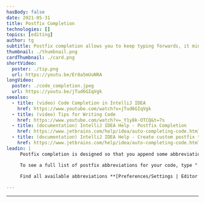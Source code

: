 ```yaml
---
hasBody: false
date: 2021-05-31
title: Postfix Completion
technologies: []
topics: [editing]
author: tg
subtitle: Postfix completion allows you to keep typing forwards, it minimises the amount of time you spend moving the cursor around while you're coding.
thumbnail: ./thumbnail.png
cardThumbnail: ./card.png
shortVideo:
  poster: ./tip.png
  url: https://youtu.be/Er8a5mUuNRA
longVideo:
  poster: ./code_completion.jpeg
  url: https://youtu.be/jTud6GIqVgk
seealso:
  - title: (video) Code Completion in IntelliJ IDEA
    href: https://www.youtube.com/watch?v=jTud6GIqVgk
  - title: (video) Tips for Writing Code
    href: https://www.youtube.com/watch?v=_Y1y8k-OTCQ&t=7s
  - title: (documentation) IntelliJ IDEA Help - Postfix Completion
    href: https://www.jetbrains.com/help/idea/auto-completing-code.html#postfix_completion
  - title: (documentation) IntelliJ IDEA Help - Create custom postfix templates
    href: https://www.jetbrains.com/help/idea/auto-completing-code.html#reference.custom.postfix.templates
leadin: |
     Postfix completion is designed so that you append some abbreviation to the end of your code, and IntelliJ IDEA will know to generate more valid code. Type your code, followed by a postfix abbreviation like _.sout_ or _.var_, and see IntelliJ IDEA generate code at the start of your expression.

     To see a full list of postfix abbreviations for your code, type "." (dot) and press the "up" arrow on the dropdown list of suggestions. The postfix completions can be found at the bottom of the code suggestions list.
    
     Find all available abbreviations **[Preferences/Settings | Editor | General | Postfix Completion](https://www.jetbrains.com/help/idea/settings-postfix-completion.html)**.

---
```


---
